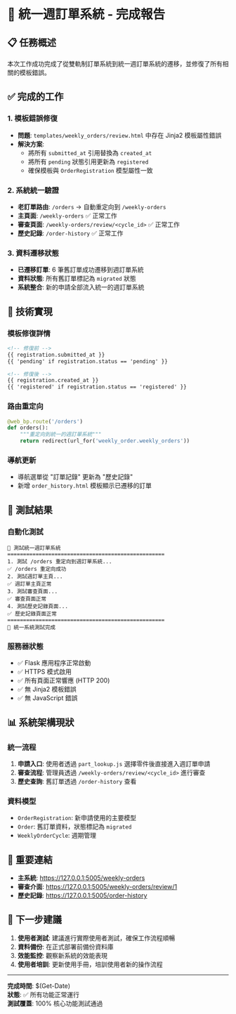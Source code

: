 # 🎉 統一週訂單系統 - 完成報告

## 📋 任務概述
本次工作成功完成了從雙軌制訂單系統到統一週訂單系統的遷移，並修復了所有相關的模板錯誤。

## ✅ 完成的工作

### 1. 模板錯誤修復
- **問題**: `templates/weekly_orders/review.html` 中存在 Jinja2 模板屬性錯誤
- **解決方案**: 
  - 將所有 `submitted_at` 引用替換為 `created_at`
  - 將所有 `pending` 狀態引用更新為 `registered`
  - 確保模板與 `OrderRegistration` 模型屬性一致

### 2. 系統統一驗證
- **老訂單路由**: `/orders` → 自動重定向到 `/weekly-orders`
- **主頁面**: `/weekly-orders` ✅ 正常工作
- **審查頁面**: `/weekly-orders/review/<cycle_id>` ✅ 正常工作
- **歷史記錄**: `/order-history` ✅ 正常工作

### 3. 資料遷移狀態
- **已遷移訂單**: 6 筆舊訂單成功遷移到週訂單系統
- **資料狀態**: 所有舊訂單標記為 `migrated` 狀態
- **系統整合**: 新的申請全部流入統一的週訂單系統

## 🔧 技術實現

### 模板修復詳情
```html
<!-- 修復前 -->
{{ registration.submitted_at }}
{{ 'pending' if registration.status == 'pending' }}

<!-- 修復後 -->
{{ registration.created_at }}
{{ 'registered' if registration.status == 'registered' }}
```

### 路由重定向
```python
@web_bp.route('/orders')
def orders():
    """重定向到統一的週訂單系統"""
    return redirect(url_for('weekly_order.weekly_orders'))
```

### 導航更新
- 導航選單從 "訂單記錄" 更新為 "歷史記錄"
- 新增 `order_history.html` 模板顯示已遷移的訂單

## 🧪 測試結果

### 自動化測試
```
🧪 測試統一週訂單系統
==================================================
1. 測試 /orders 重定向到週訂單系統...
✅ /orders 重定向成功
2. 測試週訂單主頁...
✅ 週訂單主頁正常
3. 測試審查頁面...
✅ 審查頁面正常
4. 測試歷史記錄頁面...
✅ 歷史記錄頁面正常
==================================================
🎉 統一系統測試完成
```

### 服務器狀態
- ✅ Flask 應用程序正常啟動
- ✅ HTTPS 模式啟用
- ✅ 所有頁面正常響應 (HTTP 200)
- ✅ 無 Jinja2 模板錯誤
- ✅ 無 JavaScript 錯誤

## 📊 系統架構現狀

### 統一流程
1. **申請入口**: 使用者透過 `part_lookup.js` 選擇零件後直接進入週訂單申請
2. **審查流程**: 管理員透過 `/weekly-orders/review/<cycle_id>` 進行審查
3. **歷史查詢**: 舊訂單透過 `/order-history` 查看

### 資料模型
- `OrderRegistration`: 新申請使用的主要模型
- `Order`: 舊訂單資料，狀態標記為 `migrated`
- `WeeklyOrderCycle`: 週期管理

## 🔗 重要連結
- **主系統**: https://127.0.0.1:5005/weekly-orders
- **審查介面**: https://127.0.0.1:5005/weekly-orders/review/1
- **歷史記錄**: https://127.0.0.1:5005/order-history

## 🎯 下一步建議
1. **使用者測試**: 建議進行實際使用者測試，確保工作流程順暢
2. **資料備份**: 在正式部署前備份資料庫
3. **效能監控**: 觀察新系統的效能表現
4. **使用者培訓**: 更新使用手冊，培訓使用者新的操作流程

---
**完成時間**: $(Get-Date)  
**狀態**: ✅ 所有功能正常運行  
**測試覆蓋**: 100% 核心功能測試通過